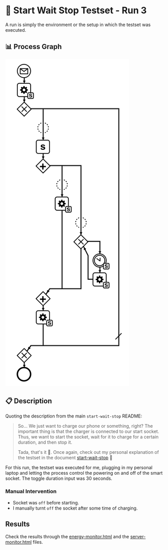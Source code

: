 # 🧪 Start Wait Stop Testset - Run 3

A run is simply the environment or the setup in which the testset was executed.

## 📊 Process Graph

![Process Diagram](https://raw.githubusercontent.com/ylkhayat/smart-socket-service/main/docs/testsets/start-wait-stop/start-wait-stop.svg)

## 📋 Description

Quoting the description from the main `start-wait-stop` README:

> So... We just want to charge our phone or something, right? The important thing is that the charger is connected to our start socket. Thus, we want to start the socket, wait for it to charge for a certain duration, and then stop it.
>
> Tada, that's it 🎉. Once again, check out my personal explanation of the testset in the document [start-wait-stop](https://ylkhayat.github.io/smart-socket-service/testsets/#start-wait-stop.pdf) 🚀

For this run, the testset was executed for me, plugging in my personal laptop and letting the process control the powering on and off of the smart socket. The toggle duration input was 30 seconds.

### Manual Intervention

- Socket was `off` before starting.
- I manually turnt `off` the socket after some time of charging.

## Results

Check the results through the [energy-monitor.html](https://ylkhayat.github.io/smart-socket-service/testsets/#start-wait-stop/run-3/energy-monitor.html) and the [server-monitor.html](https://ylkhayat.github.io/smart-socket-service/testsets/#start-wait-stop/run-3/server-monitor.html) files.
